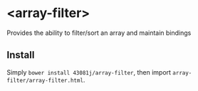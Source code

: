 # \<array-filter\>

Provides the ability to filter/sort an array and maintain bindings

## Install

Simply `bower install 43081j/array-filter`, then import `array-filter/array-filter.html`.
